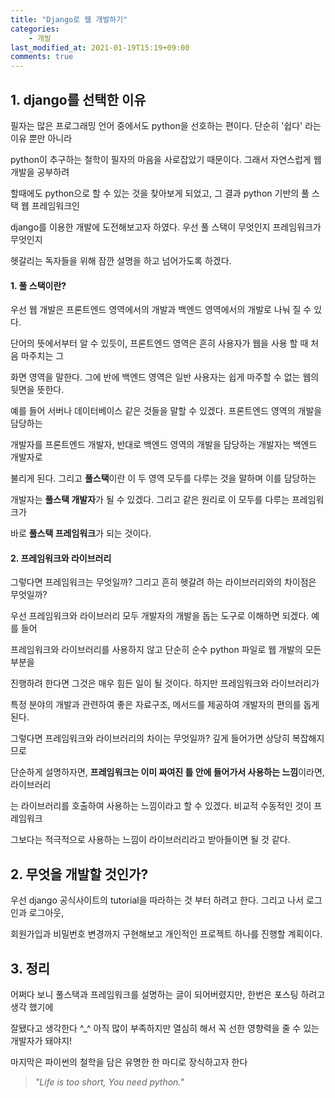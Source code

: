 ```yaml
---
title: "Django로 웹 개발하기"
categories:
    - 개발
last_modified_at: 2021-01-19T15:19+09:00
comments: true
---
```



##  1. django를 선택한 이유

필자는 많은 프로그래밍 언어 중에서도 python을 선호하는 편이다. 단순히 '쉽다' 라는 이유 뿐만 아니라

python이 추구하는 철학이 필자의 마음을 사로잡았기 때문이다. 그래서 자연스럽게 웹 개발을 공부하려

할때에도 python으로 할 수 있는 것을 찾아보게 되었고, 그 결과 python 기반의 풀 스택 웹 프레임워크인

django를 이용한 개발에 도전해보고자 하였다. 우선 풀 스택이 무엇인지 프레임워크가 무엇인지 

헷갈리는 독자들을 위해 잠깐 설명을 하고 넘어가도록 하겠다.



#### 1. 풀 스택이란?

우선 웹 개발은 프론트엔드 영역에서의 개발과 백엔드 영역에서의 개발로 나눠 질 수 있다.

단어의 뜻에서부터 알 수 있듯이, 프론트엔드 영역은 흔히 사용자가 웹을 사용 할 때 처음 마주치는 그

화면 영역을 말한다. 그에 반에 백엔드 영역은 일반 사용자는 쉽게 마주할 수 없는 웹의 뒷면을 뜻한다.

예를 들어 서버나 데이터베이스 같은 것들을 말할 수 있겠다. 프론트엔드 영역의 개발을 담당하는

개발자를 프론트엔드 개발자, 반대로 백엔드 영역의 개발을 담당하는 개발자는 백엔드 개발자로

불리게 된다. 그리고 **풀스택**이란 이 두 영역 모두를 다루는 것을 말하며 이를 담당하는

개발자는 **풀스택 개발자**가 될 수 있겠다. 그리고 같은 원리로 이 모두를 다루는 프레임워크가

바로 **풀스택 프레임워크**가 되는 것이다.



#### 2. 프레임워크와 라이브러리

그렇다면 프레임워크는 무엇일까? 그리고 흔히 헷갈려 하는 라이브러리와의 차이점은 무엇일까?

우선 프레임워크와 라이브러리 모두 개발자의 개발을 돕는 도구로 이해하면 되겠다. 예를 들어

프레임워크와 라이브러리를 사용하지 않고 단순히 순수 python 파일로 웹 개발의 모든 부분을

진행하려 한다면 그것은 매우 힘든 일이 될 것이다. 하지만 프레임워크와 라이브러리가 

특정 분야의 개발과 관련하여 좋은 자료구조, 메서드를 제공하여 개발자의 편의를 돕게 된다.

그렇다면 프레임워크와 라이브러리의 차이는 무엇일까? 깊게 들어가면 상당히 복잡해지므로

단순하게 설명하자면, **프레임워크는 이미 짜여진 틀 안에 들어가서 사용하는 느낌**이라면, 라이브러리

는 라이브러리를 호출하여 사용하는 느낌이라고 할 수 있겠다. 비교적 수동적인 것이 프레임워크

그보다는 적극적으로 사용하는 느낌이 라이브러리라고 받아들이면 될 것 같다.



## 2. 무엇을 개발할 것인가?

우선 django 공식사이트의 tutorial을 따라하는 것 부터 하려고 한다. 그리고 나서 로그인과 로그아웃,

회원가입과 비밀번호 변경까지 구현해보고 개인적인 프로젝트 하나를 진행할 계획이다.



## 3. 정리

어쩌다 보니 풀스택과 프레임워크를 설명하는 글이 되어버렸지만, 한번은 포스팅 하려고 생각 했기에

잘됐다고 생각한다 ^_^ 아직 많이 부족하지만 열심히 해서 꼭 선한 영향력을 줄 수 있는 개발자가 돼야지!

마지막은 파이썬의 철학을 담은 유명한 한 마디로 장식하고자 한다

> *"Life is too short, You need python."*





